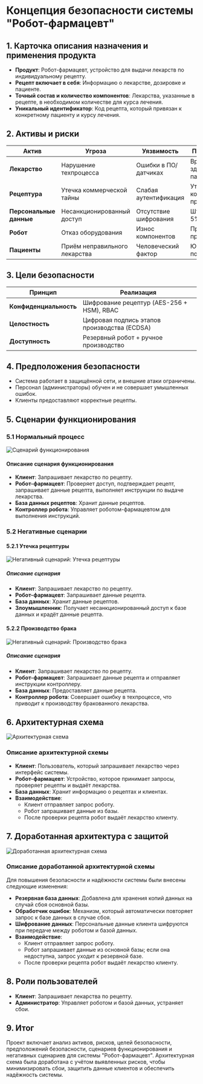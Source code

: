 # Концепция безопасности системы "Робот-фармацевт"

## 1. Карточка описания назначения и применения продукта

- **Продукт**: Робот-фармацевт, устройство для выдачи лекарств по индивидуальному рецепту.
- **Рецепт включает в себя**: Информацию о лекарстве, дозировке и пациенте.
- **Точный состав и количество компонентов**: Лекарства, указанные в рецепте, в необходимом количестве для курса лечения.
- **Уникальный идентификатор**: Код рецепта, который привязан к конкретному пациенту и курсу лечения.

## 2. Активы и риски

| Актив               | Угроза                                    | Уязвимость               | Последствие                 |
|---------------------|-------------------------------------------|--------------------------|-----------------------------|
| **Лекарство**       | Нарушение техпроцесса                    | Ошибки в ПО/датчиках     | Вред здоровью пациентов     |
| **Рецептура**       | Утечка коммерческой тайны                | Слабая аутентификация    | Утрата конкурентного преимущества |
| **Персональные данные** | Несанкционированный доступ          | Отсутствие шифрования    | Штрафы до 5% оборота        |
| **Робот**           | Отказ оборудования                       | Износ компонентов        | Простой производства        |
| **Пациенты**        | Приём неправильного лекарства            | Человеческий фактор      | Юридические последствия     |

## 3. Цели безопасности

| Принцип           | Реализация                                      |
|-------------------|-------------------------------------------------|
| **Конфиденциальность** | Шифрование рецептур (AES-256 + HSM), RBAC      |
| **Целостность**       | Цифровая подпись этапов производства (ECDSA)   |
| **Доступность**       | Резервный робот + ручное производство          |

## 4. Предположения безопасности

- Система работает в защищённой сети, и внешние атаки ограничены.
- Персонал (администраторы) обучен и не совершает умышленных ошибок.
- Клиенты предоставляют корректные рецепты.

## 5. Сценарии функционирования

### 5.1 Нормальный процесс

![Сценарий функционирования](diagrams/m1.png)

#### Описание сценария функционирования
- **Клиент**: Запрашивает лекарство по рецепту.
- **Робот-фармацевт**: Проверяет доступ, подтверждает рецепт, запрашивает данные рецепта, выполняет инструкции по выдаче лекарства.
- **База данных рецептов**: Хранит данные рецептов.
- **Контроллер робота**: Управляет роботом-фармацевтом для выполнения инструкций.

### 5.2 Негативные сценарии

#### 5.2.1 Утечка рецептуры

![Негативный сценарий: Утечка рецептуры](diagrams/m2.png)

##### Описание сценария
- **Клиент**: Запрашивает лекарство по рецепту.
- **Робот-фармацевт**: Запрашивает данные рецепта.
- **База данных**: Хранит данные рецептов.
- **Злоумышленник**: Получает несанкционированный доступ к базе данных и крадёт данные рецепта.

#### 5.2.2 Производство брака

![Негативный сценарий: Производство брака](diagrams/m3.png)

##### Описание сценария
- **Клиент**: Запрашивает лекарство по рецепту.
- **Робот-фармацевт**: Запрашивает данные рецепта и отправляет инструкции контроллеру.
- **База данных**: Предоставляет данные рецепта.
- **Контроллер робота**: Совершает ошибку в техпроцессе, что приводит к производству бракованного лекарства.

## 6. Архитектурная схема

![Архитектурная схема](diagrams/m4.png)

### Описание архитектурной схемы
- **Клиент**: Пользователь, который запрашивает лекарство через интерфейс системы.
- **Робот-фармацевт**: Устройство, которое принимает запросы, проверяет рецепты и выдаёт лекарства.
- **База данных**: Хранит информацию о рецептах и клиентах.
- **Взаимодействие**:
  - Клиент отправляет запрос роботу.
  - Робот запрашивает данные из базы.
  - После проверки рецепта робот выдаёт лекарство клиенту.

## 7. Доработанная архитектура с защитой

![Доработанная архитектурная схема](diagrams/mmmmm5.png)

### Описание доработанной архитектурной схемы
Для повышения безопасности и надёжности системы были внесены следующие изменения:
- **Резервная база данных**: Добавлена для хранения копий данных на случай сбоя основной базы.
- **Обработчик ошибок**: Механизм, который автоматически повторяет запрос к базе данных в случае сбоя.
- **Шифрование данных**: Персональные данные клиента шифруются при передаче между роботом и базой данных.
- **Взаимодействие**:
  - Клиент отправляет запрос роботу.
  - Робот запрашивает данные из основной базы; если она недоступна, запрос уходит к резервной базе.
  - После проверки рецепта робот выдаёт лекарство клиенту.

## 8. Роли пользователей

- **Клиент**: Запрашивает лекарства по рецепту.
- **Администратор**: Управляет роботом и базой данных, устраняет сбои.

## 9. Итог

Проект включает анализ активов, рисков, целей безопасности, предположений безопасности, сценариев функционирования и негативных сценариев для системы "Робот-фармацевт". Архитектурная схема была доработана с учётом выявленных рисков, чтобы минимизировать сбои, защитить данные клиентов и обеспечить надёжность системы.
